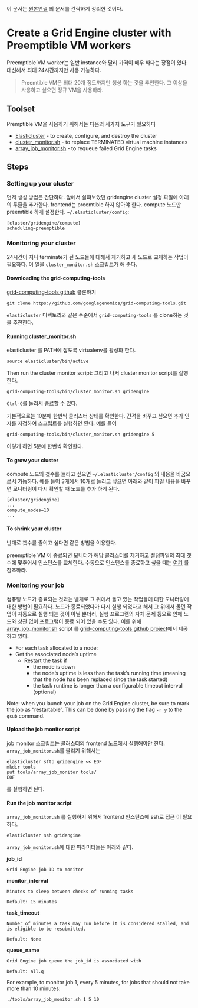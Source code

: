 이 문서는 [원본연결](http://googlegenomics.readthedocs.io/en/latest/use_cases/setup_gridengine_cluster_on_compute_engine/preemptible_vms.html#monitoring-your-job) 의 문서를 간략하게 정리한 것이다.

# Create a Grid Engine cluster with Preemptible VM workers
Preemptible VM worker는 일반 instance와 달리 가격이 매우 싸다는 장점이 있다. 대신해서 최대 24시간까지만 사용 가능하다.  
> Preemtible VM은 최대 20개 정도까지만 생성 하는 것을 추천한다. 그 이상을 사용하고 싶으면 정규 VM을 사용하라.

## Toolset
Premptible VM을 사용하기 위해서는 다음의 세가지 도구가 필요하다
* [Elasticluster](https://elasticluster.readthedocs.org/) - to create, configure, and destroy the cluster
* [cluster_monitor.sh](https://github.com/googlegenomics/grid-computing-tools/blob/master/bin/cluster_monitor.sh) - to replace TERMINATED virtual machine instances
* [array_job_monitor.sh](https://github.com/googlegenomics/grid-computing-tools/blob/master/tools/array_job_monitor.sh) - to requeue failed Grid Engine tasks

## Steps

### Setting up your cluster
먼저 생성 방법은 간단하다. 앞에서 살펴보았던 gridengine cluster 설정 파일에 아래의 두줄을 추가한다.
frontend는 preemtible 하지 않아야 한다. compute 노드만 preemtible 하게 설정한다.
`~/.elasticluster/config`: 
```
[cluster/gridengine/compute]
scheduling=preemptible
```

### Monitoring your cluster
24시간이 지나 terminate가 된 노드들에 대해서 제거하고 새 노드로 교제하는 작업이 필요하다. 이 일을 `cluster_monitor.sh` 스크립트가 해 준다.

#### Downloading the grid-computing-tools
[grid-computing-tools github](https://github.com/googlegenomics/grid-computing-tools) 클론하기
```
git clone https://github.com/googlegenomics/grid-computing-tools.git
```
`elasticluster` 디렉토리와 같은 수준에서 `grid-computing-tools` 를 clone하는 것을 추천한다.

#### Running cluster_monitor.sh
elasticluster 를 PATH에 잡도록 virtualenv를 활성화 한다. 
```
source elasticluster/bin/active
```
Then run the cluster monitor script:
그리고 나서 cluster monitor script를 실행한다. 
```
grid-computing-tools/bin/cluster_monitor.sh gridengine
```
`Ctrl-C`를 눌러서 종료할 수 있다. 

기본적으로는 10분에 한번씩 클러스터 상태를 확인한다. 간격을 바꾸고 싶으면 추가 인자를 지정하여 스크립트를 실행하면 된다. 예를 들어
```
grid-computing-tools/bin/cluster_monitor.sh gridengine 5
```
이렇게 하면 5분에 한번씩 확인한다.

#### To grow your cluster
compute 노드의 갯수를 늘리고 싶으면 `~/.elasticluster/config` 의 내용을 바꿈으로서 가능하다. 예를 들어 3개에서 10개로 늘리고 싶으면 아래와 같이 파일 내용을 바꾸면 모니터링이 다시 확인할 때 노드를 추가 하게 된다. 
```
[cluster/gridengine]
...
compute_nodes=10
...
```

#### To shrink your cluster
반대로 갯수를 줄이고 싶다면 같은 방법을 이용한다.

preemptible VM 이 종료되면 모니터가 해당 클러스터를 제거하고 설정파일의 최대 갯수에 맞추어서 인스턴스를 교체한다. 수동으로 인스턴스를 종료하고 싶을 때는 [여기](https://cloud.google.com/compute/docs/instances/stopping-or-deleting-an-instance) 를 참조하라. 

### Monitoring your job
컴퓨팅 노드가 종료되는 것과는 별개로 그 위에서 돌고 있는 작업들에 대한 모니터링에 대한 방법이 필요하다.
노드가 종료되었다가 다시 실행 되었다고 해서 그 위에서 돌던 작업이 자동으로 실행 되는 것이 아닐 뿐더러, 실행 프로그램의 자체 문제 등으로 인해 노드와 상관 없이 프로그램이 종료 되어 있을 수도 있다. 
이를 위해  [array_job_monitor.sh](https://github.com/googlegenomics/grid-computing-tools/blob/master/tools/array_job_monitor.sh) script 를 [grid-computing-tools github project](https://github.com/googlegenomics/grid-computing-tools)에서 제공하고 있다.

- For each task allocated to a node:
 - Get the associated node’s uptime
   - Restart the task if
     - the node is down
     - the node’s uptime is less than the task’s running time (meaning that the node has been replaced since the task started)
     - the task runtime is longer than a configurable timeout interval (optional)
    
Note: when you launch your job on the Grid Engine cluster, be sure to mark the job as “restartable”. This can be done by passing the flag `-r y` to the `qsub` command.

#### Upload the job monitor script
job monitor 스크립트는 클러스터의 frontend 노드에서 실행해야만 한다. `array_job_monitor.sh`를 올리기 위해서는

```
elasticluster sftp gridengine << EOF
mkdir tools
put tools/array_job_monitor tools/
EOF
```
를 실행하면 된다.

#### Run the job monitor script

`array_job_monitor.sh` 를 실행하기 위해서 frontend 인스턴스에 ssh로 접근 이 필요하다.
```
elasticluster ssh gridengine
```
`array_job_monitor.sh`에 대한 파라미터들은 아래와 같다.

**job_id**

    Grid Engine job ID to monitor
    
**monitor_interval**

    Minutes to sleep between checks of running tasks

    Default: 15 minutes

**task_timeout**

    Number of minutes a task may run before it is considered stalled, and is eligible to be resubmitted.

    Default: None

**queue_name**

    Grid Engine job queue the job_id is associated with

    Default: all.q

For example, to monitor job 1, every 5 minutes, for jobs that should not take more than 10 minutes:
```
./tools/array_job_monitor.sh 1 5 10
```